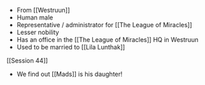 - From [[Westruun]]
- Human male
- Representative / administrator for [[The League of Miracles]]
- Lesser nobility
- Has an office in the [[The League of Miracles]] HQ in Westruun
- Used to be married to [[Lila Lunthak]]

[[Session 44]]
- We find out [[Mads]] is his daughter!